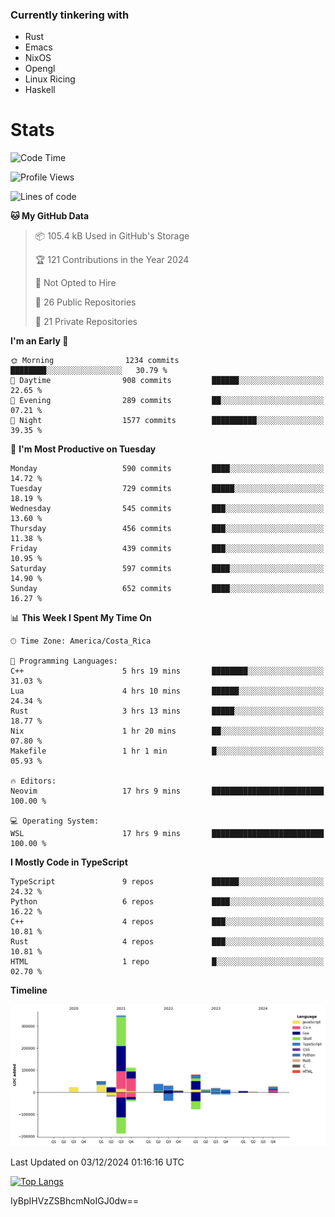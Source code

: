 ### Currently tinkering with
 - Rust
 - Emacs
 - NixOS
 - Opengl
 - Linux Ricing
 - Haskell

# Stats
<!--START_SECTION:waka-->
![Code Time](http://img.shields.io/badge/Code%20Time-999%20hrs%2046%20mins-blue)

![Profile Views](http://img.shields.io/badge/Profile%20Views-0-blue)

![Lines of code](https://img.shields.io/badge/From%20Hello%20World%20I%27ve%20Written-784.4%20thousand%20lines%20of%20code-blue)

**🐱 My GitHub Data** 

> 📦 105.4 kB Used in GitHub's Storage 
 > 
> 🏆 121 Contributions in the Year 2024
 > 
> 🚫 Not Opted to Hire
 > 
> 📜 26 Public Repositories 
 > 
> 🔑 21 Private Repositories 
 > 
**I'm an Early 🐤** 

```text
🌞 Morning                1234 commits        ████████░░░░░░░░░░░░░░░░░   30.79 % 
🌆 Daytime                908 commits         ██████░░░░░░░░░░░░░░░░░░░   22.65 % 
🌃 Evening                289 commits         ██░░░░░░░░░░░░░░░░░░░░░░░   07.21 % 
🌙 Night                  1577 commits        ██████████░░░░░░░░░░░░░░░   39.35 % 
```
📅 **I'm Most Productive on Tuesday** 

```text
Monday                   590 commits         ████░░░░░░░░░░░░░░░░░░░░░   14.72 % 
Tuesday                  729 commits         █████░░░░░░░░░░░░░░░░░░░░   18.19 % 
Wednesday                545 commits         ███░░░░░░░░░░░░░░░░░░░░░░   13.60 % 
Thursday                 456 commits         ███░░░░░░░░░░░░░░░░░░░░░░   11.38 % 
Friday                   439 commits         ███░░░░░░░░░░░░░░░░░░░░░░   10.95 % 
Saturday                 597 commits         ████░░░░░░░░░░░░░░░░░░░░░   14.90 % 
Sunday                   652 commits         ████░░░░░░░░░░░░░░░░░░░░░   16.27 % 
```


📊 **This Week I Spent My Time On** 

```text
🕑︎ Time Zone: America/Costa_Rica

💬 Programming Languages: 
C++                      5 hrs 19 mins       ████████░░░░░░░░░░░░░░░░░   31.03 % 
Lua                      4 hrs 10 mins       ██████░░░░░░░░░░░░░░░░░░░   24.34 % 
Rust                     3 hrs 13 mins       █████░░░░░░░░░░░░░░░░░░░░   18.77 % 
Nix                      1 hr 20 mins        ██░░░░░░░░░░░░░░░░░░░░░░░   07.80 % 
Makefile                 1 hr 1 min          █░░░░░░░░░░░░░░░░░░░░░░░░   05.93 % 

🔥 Editors: 
Neovim                   17 hrs 9 mins       █████████████████████████   100.00 % 

💻 Operating System: 
WSL                      17 hrs 9 mins       █████████████████████████   100.00 % 
```

**I Mostly Code in TypeScript** 

```text
TypeScript               9 repos             ██████░░░░░░░░░░░░░░░░░░░   24.32 % 
Python                   6 repos             ████░░░░░░░░░░░░░░░░░░░░░   16.22 % 
C++                      4 repos             ███░░░░░░░░░░░░░░░░░░░░░░   10.81 % 
Rust                     4 repos             ███░░░░░░░░░░░░░░░░░░░░░░   10.81 % 
HTML                     1 repo              █░░░░░░░░░░░░░░░░░░░░░░░░   02.70 % 
```



**Timeline**

![Lines of Code chart](https://raw.githubusercontent.com/PandeCode/PandeCode/main/assets/bar_graph.png)


 Last Updated on 03/12/2024 01:16:16 UTC
<!--END_SECTION:waka-->
<!-- 
[![PandeCode's GitHub stats](https://github-readme-stats.vercel.app/api?username=PandeCode&theme=dracula&hide_border=true&show_icons=true)](https://github.com/anuraghazra/github-readme-stats)
-->
[![Top Langs](https://github-readme-stats.vercel.app/api/top-langs/?username=PandeCode&layout=compact&theme=dracula&hide_border=true)](https://github.com/anuraghazra/github-readme-stats)

IyBpIHVzZSBhcmNoIGJ0dw==
